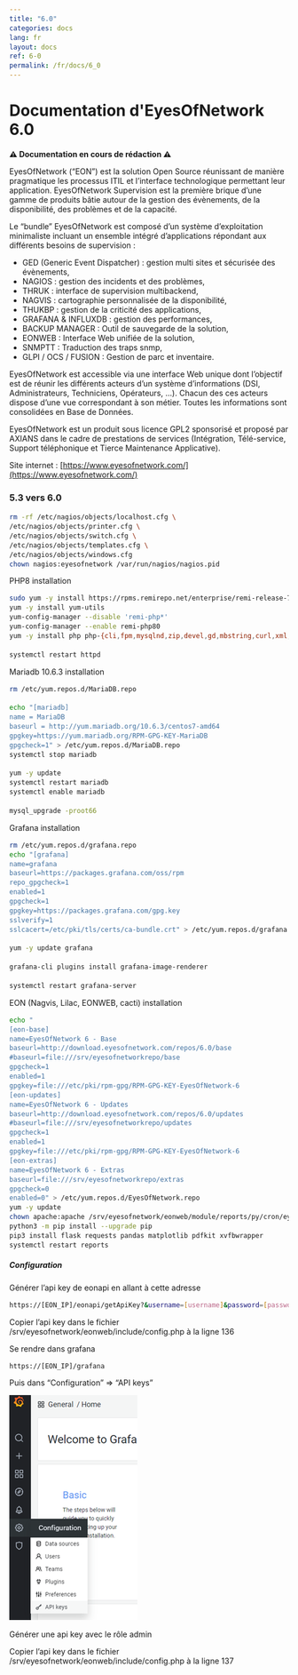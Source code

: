 ```yaml
---
title: "6.0"
categories: docs
lang: fr
layout: docs
ref: 6-0
permalink: /fr/docs/6_0
---
```


# Documentation d'EyesOfNetwork 6.0

**⚠ Documentation en cours de rédaction ⚠**

EyesOfNetwork (“EON”) est la solution Open Source réunissant de manière pragmatique les processus ITIL et l’interface technologique permettant leur application. EyesOfNetwork Supervision est la première brique d’une gamme de produits bâtie autour de la gestion des évènements, de la disponibilité, des problèmes et de la capacité.

Le “bundle” EyesOfNetwork est composé d’un système d’exploitation minimaliste incluant un ensemble intégré d’applications répondant aux différents besoins de supervision :

* GED (Generic Event Dispatcher) : gestion multi sites et sécurisée des évènements,
* NAGIOS : gestion des incidents et des problèmes,
* THRUK : interface de supervision multibackend,
* NAGVIS : cartographie personnalisée de la disponibilité,
* THUKBP : gestion de la criticité des applications,
* GRAFANA & INFLUXDB : gestion des performances,
* BACKUP MANAGER : Outil de sauvegarde de la solution,
* EONWEB : Interface Web unifiée de la solution,
* SNMPTT : Traduction des traps snmp,
* GLPI / OCS / FUSION : Gestion de parc et inventaire.

EyesOfNetwork est accessible via une interface Web unique dont l’objectif est de réunir les différents acteurs d’un système d’informations (DSI, Administrateurs, Techniciens, Opérateurs, …). Chacun des ces acteurs dispose d’une vue correspondant à son métier. Toutes les informations sont consolidées en Base de Données.

EyesOfNetwork est un produit sous licence GPL2 sponsorisé et proposé par AXIANS dans le cadre de prestations de services (Intégration, Télé-service, Support téléphonique et Tierce Maintenance Applicative).

Site internet : [https://www.eyesofnetwork.com/](https://www.eyesofnetwork.com/)


### 5.3 vers 6.0

``` bash
rm -rf /etc/nagios/objects/localhost.cfg \
/etc/nagios/objects/printer.cfg \
/etc/nagios/objects/switch.cfg \
/etc/nagios/objects/templates.cfg \
/etc/nagios/objects/windows.cfg
chown nagios:eyesofnetwork /var/run/nagios/nagios.pid
```

PHP8 installation
``` bash
sudo yum -y install https://rpms.remirepo.net/enterprise/remi-release-7.rpm
yum -y install yum-utils 
yum-config-manager --disable 'remi-php*'
yum-config-manager --enable remi-php80
yum -y install php php-{cli,fpm,mysqlnd,zip,devel,gd,mbstring,curl,xml,pear,bcmath,json,gmp}

systemctl restart httpd
```

Mariadb 10.6.3 installation
``` bash
rm /etc/yum.repos.d/MariaDB.repo

echo "[mariadb]
name = MariaDB
baseurl = http://yum.mariadb.org/10.6.3/centos7-amd64
gpgkey=https://yum.mariadb.org/RPM-GPG-KEY-MariaDB
gpgcheck=1" > /etc/yum.repos.d/MariaDB.repo
systemctl stop mariadb

yum -y update
systemctl restart mariadb
systemctl enable mariadb

mysql_upgrade -proot66
```

Grafana installation
``` bash
rm /etc/yum.repos.d/grafana.repo
echo "[grafana]
name=grafana
baseurl=https://packages.grafana.com/oss/rpm
repo_gpgcheck=1
enabled=1
gpgcheck=1
gpgkey=https://packages.grafana.com/gpg.key
sslverify=1
sslcacert=/etc/pki/tls/certs/ca-bundle.crt" > /etc/yum.repos.d/grafana.repo

yum -y update grafana

grafana-cli plugins install grafana-image-renderer

systemctl restart grafana-server
```

EON (Nagvis, Lilac, EONWEB, cacti) installation
``` bash
echo "
[eon-base]
name=EyesOfNetwork 6 - Base
baseurl=http://download.eyesofnetwork.com/repos/6.0/base
#baseurl=file:///srv/eyesofnetworkrepo/base
gpgcheck=1
enabled=1
gpgkey=file:///etc/pki/rpm-gpg/RPM-GPG-KEY-EyesOfNetwork-6
[eon-updates]
name=EyesOfNetwork 6 - Updates
baseurl=http://download.eyesofnetwork.com/repos/6.0/updates
#baseurl=file:///srv/eyesofnetworkrepo/updates
gpgcheck=1
enabled=1
gpgkey=file:///etc/pki/rpm-gpg/RPM-GPG-KEY-EyesOfNetwork-6
[eon-extras]
name=EyesOfNetwork 6 - Extras
baseurl=file:///srv/eyesofnetworkrepo/extras
gpgcheck=0
enabled=0" > /etc/yum.repos.d/EyesOfNetwork.repo
yum -y update
chown apache:apache /srv/eyesofnetwork/eonweb/module/reports/py/cron/eyesofnetwork.cron
python3 -m pip install --upgrade pip
pip3 install flask requests pandas matplotlib pdfkit xvfbwrapper
systemctl restart reports
```

##### Configuration

Générer l’api key de eonapi en allant à cette adresse
``` bash
https://[EON_IP]/eonapi/getApiKey?&username=[username]&password=[password]
```

Copier l’api key dans le fichier /srv/eyesofnetwork/eonweb/include/config.php à la ligne 136

Se rendre dans grafana
``` bash
https://[EON_IP]/grafana
```

Puis dans 
“Configuration” => “API keys”

![grafana-api](/img/docs/6-0/graf-api.png)

Générer une api key avec le rôle admin

Copier l’api key dans le fichier /srv/eyesofnetwork/eonweb/include/config.php à la ligne 137